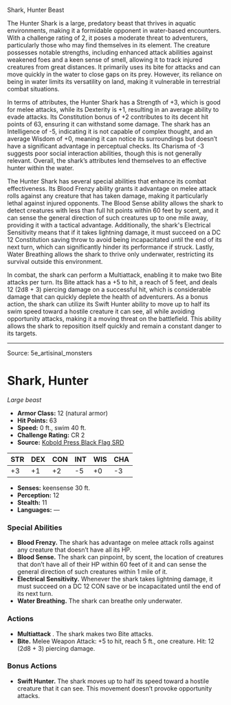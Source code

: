 <MonsterName/>Shark, Hunter</MonsterName>
<CreatureType/>Beast</CreatureType>

<summary>The Hunter Shark is a large, predatory beast that thrives in aquatic environments, making it a formidable opponent in water-based encounters. With a challenge rating of 2, it poses a moderate threat to adventurers, particularly those who may find themselves in its element. The creature possesses notable strengths, including enhanced attack abilities against weakened foes and a keen sense of smell, allowing it to track injured creatures from great distances. It primarily uses its bite for attacks and can move quickly in the water to close gaps on its prey. However, its reliance on being in water limits its versatility on land, making it vulnerable in terrestrial combat situations.</summary>

<detail>

In terms of attributes, the Hunter Shark has a Strength of +3, which is good for melee attacks, while its Dexterity is +1, resulting in an average ability to evade attacks. Its Constitution bonus of +2 contributes to its decent hit points of 63, ensuring it can withstand some damage. The shark has an Intelligence of -5, indicating it is not capable of complex thought, and an average Wisdom of +0, meaning it can notice its surroundings but doesn’t have a significant advantage in perceptual checks. Its Charisma of -3 suggests poor social interaction abilities, though this is not generally relevant. Overall, the shark’s attributes lend themselves to an effective hunter within the water.

The Hunter Shark has several special abilities that enhance its combat effectiveness. Its Blood Frenzy ability grants it advantage on melee attack rolls against any creature that has taken damage, making it particularly lethal against injured opponents. The Blood Sense ability allows the shark to detect creatures with less than full hit points within 60 feet by scent, and it can sense the general direction of such creatures up to one mile away, providing it with a tactical advantage. Additionally, the shark's Electrical Sensitivity means that if it takes lightning damage, it must succeed on a DC 12 Constitution saving throw to avoid being incapacitated until the end of its next turn, which can significantly hinder its performance if struck. Lastly, Water Breathing allows the shark to thrive only underwater, restricting its survival outside this environment.

In combat, the shark can perform a Multiattack, enabling it to make two Bite attacks per turn. Its Bite attack has a +5 to hit, a reach of 5 feet, and deals 12 (2d8 + 3) piercing damage on a successful hit, which is considerable damage that can quickly deplete the health of adventurers. As a bonus action, the shark can utilize its Swift Hunter ability to move up to half its swim speed toward a hostile creature it can see, all while avoiding opportunity attacks, making it a moving threat on the battlefield. This ability allows the shark to reposition itself quickly and remain a constant danger to its targets.</detail>



---

Source: 5e_artisinal_monsters

# Shark, Hunter

*Large beast*

- **Armor Class:** 12 (natural armor)
- **Hit Points:** 63
- **Speed:** 0 ft., swim 40 ft.
- **Challenge Rating:** CR 2
- **Source:** [Kobold Press Black Flag SRD](https://koboldpress.com/black-flag-roleplaying/)

| STR | DEX | CON | INT | WIS | CHA |
| --- | --- | --- | --- | --- | --- |
| +3 | +1 | +2 | -5 | +0 | -3 |

- **Senses:** keensense 30 ft.
- **Perception:** 12
- **Stealth:** 11
- **Languages:** —

### Special Abilities

- **Blood Frenzy.** The shark has advantage on melee attack rolls against any creature that doesn’t have all its HP.
- **Blood Sense.** The shark can pinpoint, by scent, the location of creatures that don’t have all of their HP within 60 feet of it and can sense the general direction of such creatures within 1 mile of it.
- **Electrical Sensitivity.** Whenever the shark takes lightning damage, it must succeed on a DC 12 CON save or be incapacitated until the end of its next turn.
- **Water Breathing.** The shark can breathe only underwater.

### Actions

- **Multiattack** . The shark makes two Bite attacks.
- **Bite.** Melee Weapon Attack: +5 to hit, reach 5 ft., one creature. Hit: 12 (2d8 + 3) piercing damage.

### Bonus Actions

- **Swift Hunter.** The shark moves up to half its speed toward a hostile creature that it can see. This movement doesn’t provoke opportunity attacks.



